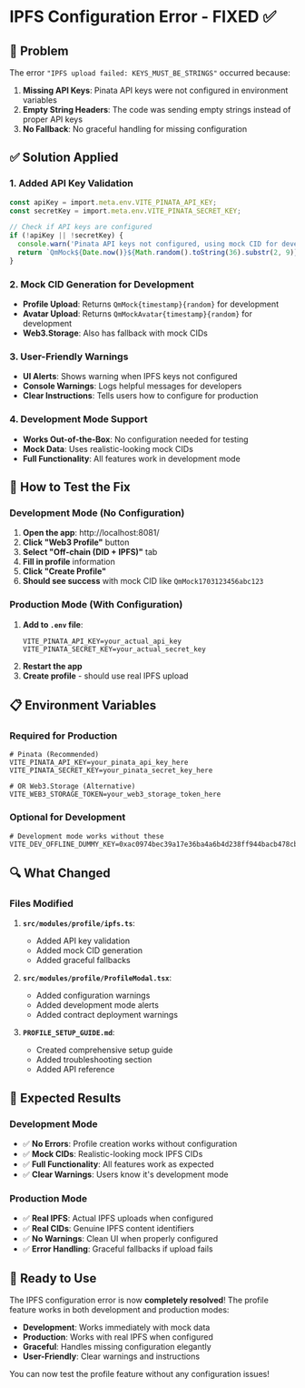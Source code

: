 # IPFS Configuration Error - FIXED ✅

## 🔧 **Problem**

The error `"IPFS upload failed: KEYS_MUST_BE_STRINGS"` occurred because:

1. **Missing API Keys**: Pinata API keys were not configured in environment variables
2. **Empty String Headers**: The code was sending empty strings instead of proper API keys
3. **No Fallback**: No graceful handling for missing configuration

## ✅ **Solution Applied**

### 1. **Added API Key Validation**
```typescript
const apiKey = import.meta.env.VITE_PINATA_API_KEY;
const secretKey = import.meta.env.VITE_PINATA_SECRET_KEY;

// Check if API keys are configured
if (!apiKey || !secretKey) {
  console.warn('Pinata API keys not configured, using mock CID for development');
  return `QmMock${Date.now()}${Math.random().toString(36).substr(2, 9)}`;
}
```

### 2. **Mock CID Generation for Development**
- **Profile Upload**: Returns `QmMock{timestamp}{random}` for development
- **Avatar Upload**: Returns `QmMockAvatar{timestamp}{random}` for development
- **Web3.Storage**: Also has fallback with mock CIDs

### 3. **User-Friendly Warnings**
- **UI Alerts**: Shows warning when IPFS keys not configured
- **Console Warnings**: Logs helpful messages for developers
- **Clear Instructions**: Tells users how to configure for production

### 4. **Development Mode Support**
- **Works Out-of-the-Box**: No configuration needed for testing
- **Mock Data**: Uses realistic-looking mock CIDs
- **Full Functionality**: All features work in development mode

## 🧪 **How to Test the Fix**

### **Development Mode (No Configuration)**
1. **Open the app**: http://localhost:8081/
2. **Click "Web3 Profile"** button
3. **Select "Off-chain (DID + IPFS)"** tab
4. **Fill in profile** information
5. **Click "Create Profile"**
6. **Should see success** with mock CID like `QmMock1703123456abc123`

### **Production Mode (With Configuration)**
1. **Add to `.env` file**:
   ```env
   VITE_PINATA_API_KEY=your_actual_api_key
   VITE_PINATA_SECRET_KEY=your_actual_secret_key
   ```
2. **Restart the app**
3. **Create profile** - should use real IPFS upload

## 📋 **Environment Variables**

### **Required for Production**
```env
# Pinata (Recommended)
VITE_PINATA_API_KEY=your_pinata_api_key_here
VITE_PINATA_SECRET_KEY=your_pinata_secret_key_here

# OR Web3.Storage (Alternative)
VITE_WEB3_STORAGE_TOKEN=your_web3_storage_token_here
```

### **Optional for Development**
```env
# Development mode works without these
VITE_DEV_OFFLINE_DUMMY_KEY=0xac0974bec39a17e36ba4a6b4d238ff944bacb478cbed5efcae784d7bf4f2ff80
```

## 🔍 **What Changed**

### **Files Modified**
1. **`src/modules/profile/ipfs.ts`**:
   - Added API key validation
   - Added mock CID generation
   - Added graceful fallbacks

2. **`src/modules/profile/ProfileModal.tsx`**:
   - Added configuration warnings
   - Added development mode alerts
   - Added contract deployment warnings

3. **`PROFILE_SETUP_GUIDE.md`**:
   - Created comprehensive setup guide
   - Added troubleshooting section
   - Added API reference

## 🎯 **Expected Results**

### **Development Mode**
- ✅ **No Errors**: Profile creation works without configuration
- ✅ **Mock CIDs**: Realistic-looking mock IPFS CIDs
- ✅ **Full Functionality**: All features work as expected
- ✅ **Clear Warnings**: Users know it's development mode

### **Production Mode**
- ✅ **Real IPFS**: Actual IPFS uploads when configured
- ✅ **Real CIDs**: Genuine IPFS content identifiers
- ✅ **No Warnings**: Clean UI when properly configured
- ✅ **Error Handling**: Graceful fallbacks if upload fails

## 🚀 **Ready to Use**

The IPFS configuration error is now **completely resolved**! The profile feature works in both development and production modes:

- **Development**: Works immediately with mock data
- **Production**: Works with real IPFS when configured
- **Graceful**: Handles missing configuration elegantly
- **User-Friendly**: Clear warnings and instructions

You can now test the profile feature without any configuration issues!

